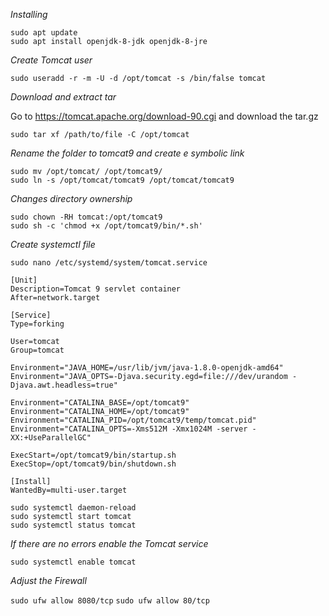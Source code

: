 *Installing*

```
sudo apt update
sudo apt install openjdk-8-jdk openjdk-8-jre
```

*Create Tomcat user*

```
sudo useradd -r -m -U -d /opt/tomcat -s /bin/false tomcat
```

*Download and extract tar*

Go to https://tomcat.apache.org/download-90.cgi and download the tar.gz

```
sudo tar xf /path/to/file -C /opt/tomcat
```

*Rename the folder to tomcat9 and create e symbolic link*

```
sudo mv /opt/tomcat/ /opt/tomcat9/
sudo ln -s /opt/tomcat/tomcat9 /opt/tomcat/tomcat9
```

*Changes directory ownership*

```
sudo chown -RH tomcat:/opt/tomcat9
sudo sh -c 'chmod +x /opt/tomcat9/bin/*.sh'
```

*Create systemctl file*

```
sudo nano /etc/systemd/system/tomcat.service
```

```
[Unit]
Description=Tomcat 9 servlet container
After=network.target

[Service]
Type=forking

User=tomcat
Group=tomcat

Environment="JAVA_HOME=/usr/lib/jvm/java-1.8.0-openjdk-amd64"
Environment="JAVA_OPTS=-Djava.security.egd=file:///dev/urandom -Djava.awt.headless=true"

Environment="CATALINA_BASE=/opt/tomcat9"
Environment="CATALINA_HOME=/opt/tomcat9"
Environment="CATALINA_PID=/opt/tomcat9/temp/tomcat.pid"
Environment="CATALINA_OPTS=-Xms512M -Xmx1024M -server -XX:+UseParallelGC"

ExecStart=/opt/tomcat9/bin/startup.sh
ExecStop=/opt/tomcat9/bin/shutdown.sh

[Install]
WantedBy=multi-user.target
```

```
sudo systemctl daemon-reload
sudo systemctl start tomcat
sudo systemctl status tomcat
```

*If there are no errors enable the Tomcat service*

`sudo systemctl enable tomcat`

*Adjust the Firewall*

`sudo ufw allow 8080/tcp`
`sudo ufw allow 80/tcp`